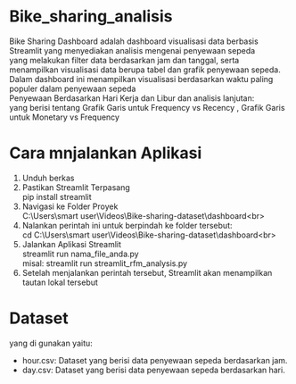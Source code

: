 # Bike_sharing_analisis

Bike Sharing Dashboard adalah dashboard visualisasi data berbasis Streamlit yang menyediakan analisis mengenai penyewaan sepeda <br>
yang melakukan filter data berdasarkan jam dan tanggal, serta menampilkan visualisasi data berupa tabel dan grafik penyewaan sepeda.<br>
Dalam dashboard ini menampilkan visualisasi berdasarkan waktu paling populer dalam penyewaan sepeda<br>
Penyewaan Berdasarkan Hari Kerja dan Libur dan analisis lanjutan:<br>
yang berisi tentang Grafik Garis untuk Frequency vs Recency , Grafik Garis untuk Monetary vs Frequency<br>

# Cara mnjalankan Aplikasi<br>
1.  Unduh berkas<br>
2.  Pastikan Streamlit Terpasang<br>
   pip install streamlit<br>
3. Navigasi ke Folder Proyek<br>
   C:\Users\smart user\Videos\Bike-sharing-dataset\dashboard\<br>
4. Nalankan perintah ini untuk berpindah ke folder tersebut:<br>
cd C:\Users\smart user\Videos\Bike-sharing-dataset\dashboard\<br>
5. Jalankan Aplikasi Streamlit<br>
   streamlit run nama_file_anda.py<br>
misal: streamlit run streamlit_rfm_analysis.py<br>
6. Setelah menjalankan perintah tersebut, Streamlit akan menampilkan tautan lokal tersebut<br>

# Dataset<br>
yang di gunakan yaitu:<Br>
- hour.csv: Dataset yang berisi data penyewaan sepeda berdasarkan jam.<br>
- day.csv: Dataset yang berisi data penyewaan sepeda berdasarkan hari.<br>

